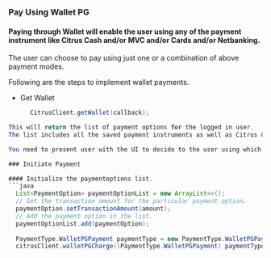 ### Pay Using Wallet PG

#### Paying through Wallet will enable the user using any of the payment instrument like Citrus Cash and/or MVC and/or Cards and/or Netbanking.
The user can choose to pay using just one or a combination of above payment modes.

Following are the steps to implement wallet payments.
* Get Wallet
```java
      CitrusClient.getWallet(callback);

This will return the list of payment options for the logged in user.
The list includes all the saved payment instruments as well as Citrus Cash and MVC as payment modes.

You need to present user with the UI to decide to the user using which payment instrument the user wants to make the payment.

### Initiate Payment

#### Initialize the paymentoptions list.
```java
  List<PaymentOption> paymentOptionList = new ArrayList<>();
  // Set the transaction amount for the particular payment option.
  paymentOption.setTransactionAmount(amount);
  // Add the payment option in the list.
  paymentOptionList.add(paymentOption);
  
  PaymentType.WalletPGPayment paymentType = new PaymentType.WalletPGPayment(amount, Constants.BILL_URL, paymentOptionList);
  citrusClient.walletPGCharge((PaymentType.WalletPGPayment) paymentType, callback);
